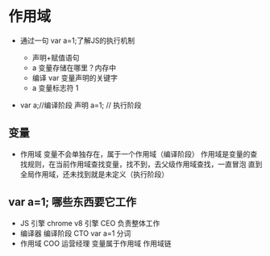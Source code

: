# 作用域
- 通过一句 var a=1;了解JS的执行机制
    - 声明+赋值语句
    - a 变量存储在哪里？内存中
    - 编译 var 变量声明的关键字
    - a 变量标志符 1 


-    var a;//编译阶段 声明
     a=1;  // 执行阶段
## 变量
  - 作用域
  变量不会单独存在，属于一个作用域（编译阶段）
  作用域是变量的查找规则，在当前作用域查找变量，找不到，去父级作用域查找，一直冒泡 直到全局作用域，还未找到就是未定义（执行阶段）
## var a=1;  哪些东西要它工作
- JS 引擎 chrome v8 引擎 CEO 
    负责整体工作 
- 编译器 编译阶段  CTO
   var a=1 分词
- 作用域  COO 运营经理
 变量属于作用域 
 作用域链
  